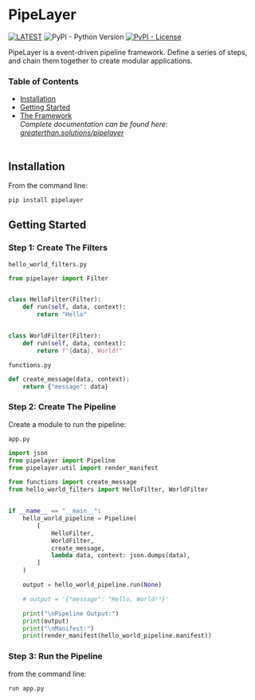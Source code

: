 # PipeLayer

[![LATEST](https://img.shields.io/github/v/release/greater-than/pipelayer?style=for-the-badge&logo=PyPi&logoColor=white)](https://pypi.org/project/pipelayer/)
![PyPI - Python Version](https://img.shields.io/pypi/pyversions/pipelayer?style=for-the-badge&logo=Python&logoColor=white)
[![PyPI - License](https://img.shields.io/pypi/l/pipelayer?style=for-the-badge)](LICENSE)


PipeLayer is a event-driven pipeline framework. Define a series of steps, and chain them together to create modular applications.
<br>

### Table of Contents

* [Installation](#install)
* [Getting Started](#get-started)
* [The Framework](http://greaterthan.solutions/pipelayer/framework)<br>
  *Complete documentation can be found here: [greaterthan.solutions/pipelayer](http://greaterthan.solutions/pipelayer)*
<br><br>


<div id="install"></div>

## Installation

From the command line:
```sh
pip install pipelayer
```


<div id="get-started"></div>

## Getting Started

### Step 1: Create The Filters

`hello_world_filters.py`
```python
from pipelayer import Filter


class HelloFilter(Filter):
    def run(self, data, context):
        return "Hello"


class WorldFilter(Filter):
    def run(self, data, context):
        return f"{data}, World!"
```

`functions.py`
```python
def create_message(data, context):
    return {"message": data}
```

### Step 2: Create The Pipeline
Create a module to run the pipeline:

`app.py`
```python
import json
from pipelayer import Pipeline
from pipelayer.util import render_manifest

from functions import create_message
from hello_world_filters import HelloFilter, WorldFilter


if __name__ == "__main__":
    hello_world_pipeline = Pipeline(
        [
            HelloFilter,
            WorldFilter,
            create_message,
            lambda data, context: json.dumps(data),
        ]
    )

    output = hello_world_pipeline.run(None)

    # output = '{"message": "Hello, World!"}'

    print("\nPipeline Output:")
    print(output)
    print("\nManifest:")
    print(render_manifest(hello_world_pipeline.manifest))

```

### Step 3: Run the Pipeline
from the command line:
```sh
run app.py
```

